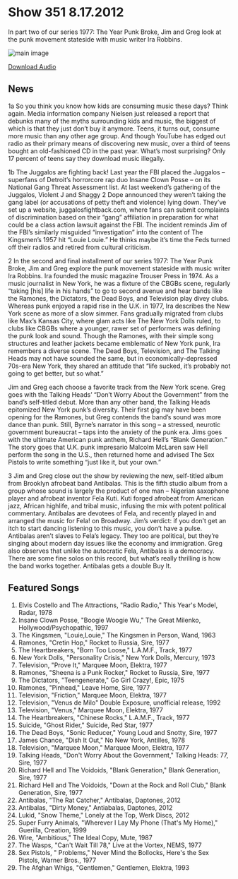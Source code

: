 # Show 351 8.17.2012
In part two of our series 1977: The Year Punk Broke, Jim and Greg look at the punk movement stateside with music writer Ira Robbins. 

![main image](http://www.soundopinions.org/images/2012/1977_part2.jpg)

[Download Audio](http://audio.soundopinions.org/streams/2012/08/so_20120817.m3u)

## News
1a So you think you know how kids are consuming music these days? Think again. Media information company Nielsen just released a report that debunks many of the myths surrounding kids and music, the biggest of which is that they just don’t buy it anymore. Teens, it turns out, consume more music than any other age group. And though YouTube has edged out radio as their primary means of discovering new music, over a third of teens bought an old-fashioned CD in the past year. What’s most surprising? Only 17 percent of teens say they download music illegally.

1b The Juggalos are fighting back! Last year the FBI placed the Juggalos – superfans of Detroit’s horrorcore rap duo Insane Clown Posse – on its National Gang Threat Assessment list. At last weekend’s gathering of the Juggalos, Violent J and Shaggy 2 Dope announced they weren’t taking the gang label (or accusations of petty theft and violence) lying down. They’ve set up a website, juggalosfightback.com, where fans can submit complaints of discrimination based on their “gang” affiliation in preparation for what could be a class action lawsuit against the FBI. The incident reminds Jim of the FBI’s similarly misguided “investigation” into the content of The Kingsmen’s 1957 hit “Louie Louie.” He thinks maybe it’s time the Feds turned off their radios and retired from cultural criticism.

2 In the second and final installment of our series 1977: The Year Punk Broke, Jim and Greg explore the punk movement stateside with music writer Ira Robbins. Ira founded the music magazine Trouser Press in 1974. As a music journalist in New York, he was a fixture of the CBGBs scene, regularly “taking [his] life in his hands” to go to second avenue and hear bands like the Ramones, the Dictators, the Dead Boys, and Television play divey clubs. Whereas punk enjoyed a rapid rise in the U.K. in 1977, Ira describes the New York scene as more of a slow simmer. Fans gradually migrated from clubs like Max’s Kansas City, where glam acts like The New York Dolls ruled, to clubs like CBGBs where a younger, rawer set of performers was defining the punk look and sound. Though the Ramones, with their simple song structures and leather jackets became emblematic of New York punk, Ira remembers a diverse scene. The Dead Boys, Television, and The Talking Heads may not have sounded the same, but in economically-depressed 70s-era New York, they shared an attitude that “life sucked, it’s probably not going to get better, but so what.”

Jim and Greg each choose a favorite track from the New York scene. Greg goes with the Talking Heads’ “Don’t Worry About the Government” from the band’s self-titled debut. More than any other band, the Talking Heads epitomized New York punk’s diversity. Their first gig may have been opening for the Ramones, but Greg contends the band’s sound was more dance than punk. Still, Byrne’s narrator in this song – a stressed, neurotic government bureaucrat – taps into the anxiety of the punk era. Jims goes with the ultimate American punk anthem, Richard Hell’s “Blank Generation.” The story goes that U.K. punk impresario Malcolm McLaren saw Hell perform the song in the U.S., then returned home and advised The Sex Pistols to write something “just like it, but your own.”

3 Jim and Greg close out the show by reviewing the new, self-titled album from Brooklyn afrobeat band Antibalas. This is the fifth studio album from a group whose sound is largely the product of one man – Nigerian saxophone player and afrobeat inventor Fela Kuti. Kuti forged afrobeat from American jazz, African highlife, and tribal music, infusing the mix with potent political commentary. Antibalas are devotees of Fela, and recently played in and arranged the music for Fela! on Broadway. Jim’s verdict: if you don’t get an itch to start dancing listening to this music, you don’t have a pulse. Antibalas aren’t slaves to Fela’s legacy. They too are political, but they’re singing about modern day issues like the economy and immigration. Greg also observes that unlike the autocratic Fela, Antibalas is a democracy. There are some fine solos on this record, but what’s really thrilling is how the band works together. Antibalas gets a double Buy It.

## Featured Songs
1. Elvis Costello and The Attractions, "Radio Radio," This Year's Model, Radar, 1978
2. Insane Clown Posse, "Boogie Woogie Wu," The Great Milenko, Hollywood/Psychopathic, 1997
3. The Kingsmen, "Louie,Louie," The Kingsmen in Person, Wand, 1963
4. Ramones, "Cretin Hop," Rocket to Russia, Sire, 1977
5. The Heartbreakers, "Born Too Loose," L.A.M.F., Track, 1977
6. New York Dolls, "Personality Crisis," New York Dolls, Mercury, 1973
7. Television, "Prove It," Marquee Moon, Elektra, 1977
8. Ramones, "Sheena is a Punk Rocker," Rocket to Russia, Sire, 1977
9. The Dictators, "Teengenerate," Go Girl Crazy!, Epic, 1975
10. Ramones, "Pinhead," Leave Home, Sire, 1977
11. Television, "Friction," Marquee Moon, Elektra, 1977
12. Television, "Venus de Milo" Double Exposure, unofficial release, 1992
13. Television, "Venus," Marquee Moon, Elektra, 1977
14. The Heartbreakers, "Chinese Rocks," L.A.M.F., Track, 1977
15. Suicide, "Ghost Rider," Suicide, Red Star, 1977
16. The Dead Boys, "Sonic Reducer," Young Loud and Snotty, Sire, 1977
17. James Chance, "Dish It Out," No New York, Antilles, 1978
18. Television, "Marquee Moon," Marquee Moon, Elektra, 1977
19. Talking Heads, "Don't Worry About the Government," Talking Heads: 77, Sire, 1977
20. Richard Hell and The Voidoids, "Blank Generation," Blank Generation, Sire, 1977
21. Richard Hell and The Voidoids, "Down at the Rock and Roll Club," Blank Generation, Sire, 1977
22. Antibalas, "The Rat Catcher," Antibalas, Daptones, 2012
23. Antibalas, "Dirty Money," Antiabalas, Daptones, 2012
24. Lukid, "Snow Theme," Lonely at the Top, Werk Discs, 2012
25. Super Furry Animals, "Wherever I Lay My Phone (That's My Home)," Guerilla, Creation, 1999
26. Wire, "Ambitious," The Ideal Copy, Mute, 1987
27. The Wasps, "Can't Wait Till 78," Live at the Vortex, NEMS, 1977
28. Sex Pistols, " Problems," Never Mind the Bollocks, Here's the Sex Pistols, Warner Bros., 1977
29. The Afghan Whigs, "Gentlemen," Gentlemen, Elektra, 1993

